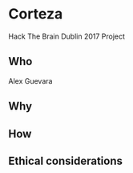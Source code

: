 # Corteza
Hack The Brain Dublin 2017 Project


## Who
Alex Guevara

## Why


## How


## Ethical considerations
